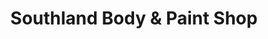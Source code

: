 ---
title: "Southland Body & Paint Shop"
url: /oxford/southland-body-und-paint-shop/
shop: Autowerkstatt
---